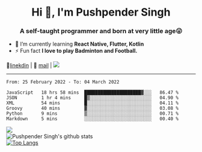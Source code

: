 <h1 align="center">Hi 👋, I'm Pushpender Singh</h1>
<h3 align="center">A self-taught programmer and born at very little age😜</h3>

- 🌱 I’m currently learning **React Native, Flutter, Kotlin**
- ⚡ Fun fact **I love to play Badminton and Football.**

👔[linekdin](https://www.linkedin.com/in/pushpender-singh-240061202/) | 📧 [mail](mailto:pushpendersingh@p2devs.com) | ![](https://komarev.com/ghpvc/?username=pushpender-singh-ap&color=blue)


---

<!--START_SECTION:waka-->

```text
From: 25 February 2022 - To: 04 March 2022

JavaScript   18 hrs 58 mins  █████████████████████▓░░░   86.47 %
JSON         1 hr 4 mins     █▒░░░░░░░░░░░░░░░░░░░░░░░   04.90 %
XML          54 mins         █░░░░░░░░░░░░░░░░░░░░░░░░   04.11 %
Groovy       40 mins         ▓░░░░░░░░░░░░░░░░░░░░░░░░   03.08 %
Python       9 mins          ▒░░░░░░░░░░░░░░░░░░░░░░░░   00.71 %
Markdown     5 mins          ░░░░░░░░░░░░░░░░░░░░░░░░░   00.40 %
```

<!--END_SECTION:waka-->

<img align="left" src="https://github-readme-streak-stats.herokuapp.com/?user=pushpender-singh-ap&theme=dark" /></br>
![Pushpender Singh's github stats](https://github-readme-stats.vercel.app/api?username=pushpender-singh-ap&show_icons=true&theme=radical&count_private=true)</br>
[![Top Langs](https://github-readme-stats.vercel.app/api/top-langs/?username=pushpender-singh-ap&theme=radical)](https://github.com/pushpender-singh-ap/github-readme-stats)
